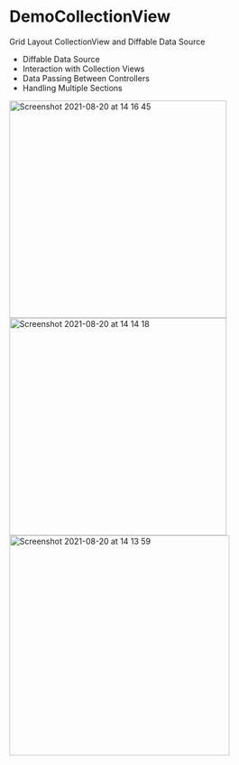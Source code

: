 # DemoCollectionView
Grid Layout CollectionView and Diffable Data Source

- Diffable Data Source
- Interaction with Collection Views
- Data Passing Between Controllers
- Handling Multiple Sections

<img width="385" alt="Screenshot 2021-08-20 at 14 16 45" src="https://user-images.githubusercontent.com/48089787/130231916-9a858154-fb98-4ba6-a0ef-5050b74a2603.png"><img width="385" alt="Screenshot 2021-08-20 at 14 14 18" src="https://user-images.githubusercontent.com/48089787/130231993-76b7c5b8-5d12-4019-827b-a256eb5f8009.png">
<img width="390" alt="Screenshot 2021-08-20 at 14 13 59" src="https://user-images.githubusercontent.com/48089787/130231951-2c9bccbd-c330-4c33-beb9-fd6632b27311.png">




